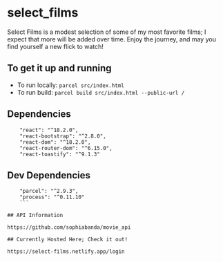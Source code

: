 # **select_films**

Select Films is a modest selection of some of my most favorite films; I expect that more will be added over time. Enjoy the journey, and may you find yourself a new flick to watch!

## To get it up and running

- To run locally:
  `parcel src/index.html`
- To run build:
  `parcel build src/index.html --public-url /`

## Dependencies

```"bootstrap": "^5.3.2",
    "react": "^18.2.0",
    "react-bootstrap": "^2.8.0",
    "react-dom": "^18.2.0",
    "react-router-dom": "^6.15.0",
    "react-toastify": "^9.1.3"
```

## Dev Dependencies

````"@parcel/transformer-sass": "^2.12.0.",
    "parcel": "^2.9.3",
    "process": "^0.11.10"
    ```

## API Information

https://github.com/sophiabanda/movie_api

## Currently Hosted Here; Check it out!

https://select-films.netlify.app/login
````
